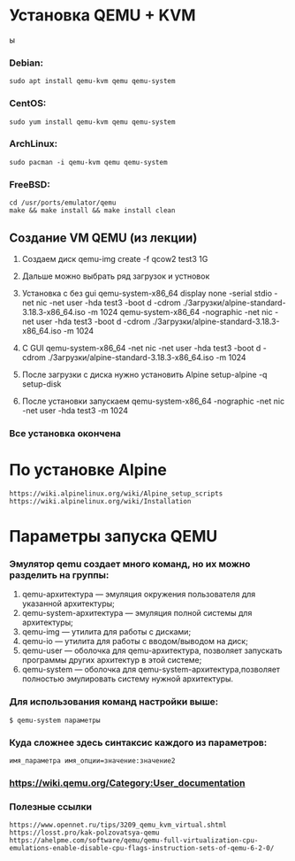 # Установка QEMU + KVM
ы
### Debian:
	sudo apt install qemu-kvm qemu qemu-system

### CentOS:
	sudo yum install qemu-kvm qemu qemu-system

### ArchLinux:
	sudo pacman -i qemu-kvm qemu qemu-system

### FreeBSD:
	cd /usr/ports/emulator/qemu
	make && make install && make install clean


## Создание VM QEMU (из лекции)
1. Создаем диск
	qemu-img create -f qcow2 test3 1G

1. Дальше можно выбрать ряд загрузок и устновок

1. Установка с без gui
	qemu-system-x86_64 display none -serial stdio -net nic -net user -hda test3 -boot d -cdrom ./Загрузки/alpine-standard-3.18.3-x86_64.iso -m 1024
  	qemu-system-x86_64 -nographic -net nic -net user -hda test3 -boot d -cdrom ./Загрузки/alpine-standard-3.18.3-x86_64.iso -m 1024

1. C GUI
	qemu-system-x86_64 -net nic -net user -hda test3 -boot d -cdrom ./Загрузки/alpine-standard-3.18.3-x86_64.iso -m 1024
	
1. После загрузки с диска нужно установить Alpine
	setup-alpine -q
	setup-disk

1. После установки запускаем 
	qemu-system-x86_64 -nographic -net nic -net user -hda test3  -m 1024

### Все установка окончена
	
#  По установке Alpine
	https://wiki.alpinelinux.org/wiki/Alpine_setup_scripts
	https://wiki.alpinelinux.org/wiki/Installation


# Параметры запуска QEMU

### Эмулятор qemu создает много команд, но их можно разделить на группы:
1. qemu-архитектура — эмуляция окружения пользователя для указанной архитектуры;
1. qemu-system-архитектура — эмуляция полной системы для архитектуры;
1. qemu-img — утилита для работы с дисками;
1. qemu-io — утилита для работы с вводом/выводом на диск;
1. qemu-user — оболочка для qemu-архитектура, позволяет запускать программы других архитектур в этой системе;
1. qemu-system — оболочка для qemu-system-архитектура,позволяет полностью эмулировать систему нужной архитектуры.

### Для использования команд настройки выше:
	$ qemu-system параметры
### Куда сложнее здесь синтаксис каждого из параметров:
	имя_параметра имя_опции=значение:значение2
### https://wiki.qemu.org/Category:User_documentation

### Полезные ссылки
	https://www.opennet.ru/tips/3209_qemu_kvm_virtual.shtml
	https://losst.pro/kak-polzovatsya-qemu
 	https://ahelpme.com/software/qemu/qemu-full-virtualization-cpu-emulations-enable-disable-cpu-flags-instruction-sets-of-qemu-6-2-0/
